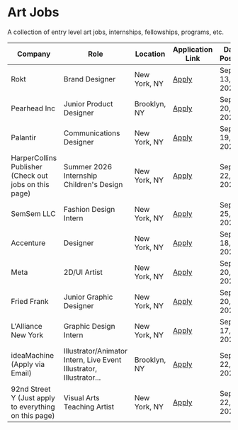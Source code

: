 # Art Jobs
A collection of entry level art jobs, internships, fellowships, programs, etc.  

| Company | Role | Location | Application Link | Date Posted |
|---------|------|----------|------------------|-------------|
| Rokt | Brand Designer | New York, NY | [Apply](https://app.joinhandshake.com/job-search/10283298?query=illustration&per_page=25&sort=relevance&page=1) | Sept 13, 2025 |
| Pearhead Inc | Junior Product Designer | Brooklyn, NY | [Apply](https://www.linkedin.com/jobs/search/?currentJobId=4301529394&keywords=leadership%20development%20and%20rotational%20programs) | Sept 20, 2025 |
| Palantir| Communications Designer | New York, NY | [Apply](https://www.linkedin.com/jobs/search-results/?currentJobId=4302465549&eBP=CwEAAAGZginPy4YJ157OwWeyyJrRgmNLSChDypoSqoWk1oD-a769jNRR5dSYd8DmA5Hf_4FNvcVfrV-ba6ErURqr0Oyg-_teQVHttzS5rOw3YXliSyJn7XuNqhy2F-cnc5peQg2Opc4Ag3q7PrW_F75ESp1Ki3W2lUeJEOy5r0PoF5Gi1EX77lf8Sha6nmTd28rmHlKjYC3Ig3Zfqu_m7_z3meAzHcL9_aFw6TmRjrV0whuTUcN9JgCiVuQIsFke6OQsEMDBck5OYwJ31yCgZI_qhp7jYGlbudz-zJeV7x2VqEArxEzyOzODSuCHdhZITCUMf4JVAkDkSyPR4Xe_DWipSp-G8XxLeizGLBH8rNLEXR9wIkQIpoR__mRZvIeYFQeAFsbO3rlZhvYR8CD1_lWKPVK_KbgTQkZZCI0FSN9vuYu8k6z40UjR2f6uN3zmpCp9bEsPJuu3huj3DQSOkO6atQBmIkvW6VUCb6GWMHpQlWvSgB4--hluzWUvnRguPJI&keywords=palantir%20communications%20designer&origin=JOBS_HOME_SEARCH_BUTTON&refId=ZBuE7s3JvwxglqP3qaYaUg%3D%3D&trackingId=CCR5hneDPjSuzkymtl0aeQ%3D%3D) | Sept 19, 2025 |
| HarperCollins Publisher (Check out jobs on this page) | Summer 2026 Internship Children's Design | New York, NY | [Apply](https://www.linkedin.com/jobs/search-results/?currentJobId=4304184637&eBP=NOT_ELIGIBLE_FOR_CHARGING&f_TPR=r604800&geoId=105080838&keywords=fashion%20design%20intern&refId=dWFy9B009PJMrH%2B%2FU7kG4A%3D%3D&trackingId=vy8VtRCj%2FrAL5VnzuwN%2BUw%3D%3D) | Sept 22, 2025 |
| SemSem LLC | Fashion Design Intern | New York, NY | [Apply](https://www.linkedin.com/jobs/search-results/?currentJobId=4303403801&eBP=NOT_ELIGIBLE_FOR_CHARGING&geoId=105080838&keywords=fashion%20design%20intern&refId=ui4X7nc5Ddn1Hj70a%2F1jxA%3D%3D&trackingId=v1Vq7is7lvjT1Ku6Y9vxBw%3D%3D) | Sept 25, 2025 |
| Accenture | Designer | New York, NY | [Apply](https://www.accenture.com/us-en/careers/jobdetails?id=R00282637_en&src=LINKEDINJP) | Sept 18, 2025 |
| Meta | 2D/UI Artist | New York, NY | [Apply](https://www.metacareers.com/jobs/716430161293700/?rx_campaign=Linkedin1&rx_ch=connector&rx_group=126320&rx_id=9adc60c0-632c-11f0-8329-f970db16c0a9&rx_job=a1KDp00000E2bMNMAZ_1002&rx_medium=post&rx_r=none&rx_source=Linkedin&rx_ts=20250925T121201Z&rx_vp=slots&utm_campaign=Job%2Bboard&utm_medium=jobs&utm_source=LIpaid&rx_viewer=d60da2b8999511f0aa818919f3a05a889e18055eb2d14a90bf7f5ac46bbf98fa) | Sept 20, 2025 |
| Fried Frank | Junior Graphic Designer | New York, NY | [Apply](https://www.linkedin.com/jobs/search/?currentJobId=4293224433&f_PP=102571732&geoId=90000070&keywords=Fried%20Frank&origin=JOB_SEARCH_PAGE_SEARCH_BUTTON&refresh=true&sortBy=R) | Sept 20, 2025 |
| L'Alliance New York | Graphic Design Intern | New York, NY | [Apply](https://lalliancenewyork.applytojob.com/apply/TrewM0Y8cb/Graphic-Design-Intern?source=LinkedIn) | Sept 17, 2025 |
| ideaMachine (Apply via Email) | Illustrator/Animator Intern, Live Event Illustrator, Illustrator... | Brooklyn, NY | [Apply](https://www.linkedin.com/jobs/search/?currentJobId=4303992900&f_PP=102571732&geoId=90000070&keywords=illustrator&origin=JOB_SEARCH_PAGE_KEYWORD_AUTOCOMPLETE&refresh=true&sortBy=R) | Sept 22, 2025
| 92nd Street Y (Just apply to everything on this page) | Visual Arts Teaching Artist | New York, NY | [Apply](https://www.linkedin.com/jobs/search/?currentJobId=4077675087&f_PP=102571732&geoId=90000070&keywords=illustrator&origin=JOB_SEARCH_PAGE_KEYWORD_AUTOCOMPLETE&refresh=true&sortBy=R) | Sept 22, 2025 |

